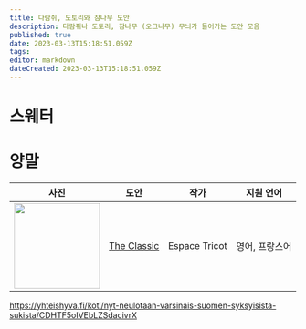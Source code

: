 ```yaml
---
title: 다람쥐, 도토리와 참나무 도안
description: 다람쥐나 도토리, 참나무 (오크나무) 무늬가 들어가는 도안 모음
published: true
date: 2023-03-13T15:18:51.059Z
tags: 
editor: markdown
dateCreated: 2023-03-13T15:18:51.059Z
---
```


# 스웨터

# 양말

| 사진 | 도안 | 작가 | 지원 언어 |
|--- |--- | --- | ---|
|<img src="https://images.ctfassets.net/0yf82hjfqumz/4tC89DkVs1y9wLUfyhuYqP/48e2e4960b14d0668fd0a8d0cfcbadb9/varsinaissuomi_villasukat_teemankuva_panu_palvia.jpg?fit=fill&fm=webp&h=900&q=60&w=1600" width="150"/>|[The Classic](https://www.ravelry.com/patterns/library/the-classic-2)| Espace Tricot |영어, 프랑스어|

https://yhteishyva.fi/koti/nyt-neulotaan-varsinais-suomen-syksyisista-sukista/CDHTF5oIVEbLZSdacivrX